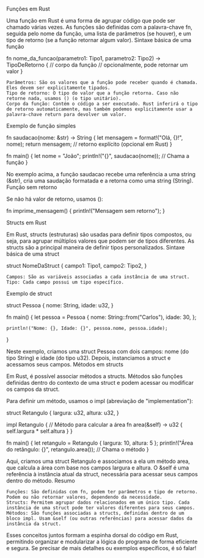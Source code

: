 Funções em Rust

Uma função em Rust é uma forma de agrupar código que pode ser chamado várias vezes. As funções são definidas com a palavra-chave fn, seguida pelo nome da função, uma lista de parâmetros (se houver), e um tipo de retorno (se a função retornar algum valor).
Sintaxe básica de uma função

fn nome_da_funcao(parametro1: Tipo1, parametro2: Tipo2) -> TipoDeRetorno {
    // corpo da função
    // opcionalmente, pode retornar um valor
}

    Parâmetros: São os valores que a função pode receber quando é chamada. Eles devem ser explicitamente tipados.
    Tipo de retorno: O tipo do valor que a função retorna. Caso não retorne nada, usamos () (o tipo unitário).
    Corpo da função: Contém o código a ser executado. Rust inferirá o tipo de retorno automaticamente, mas também podemos explicitamente usar a palavra-chave return para devolver um valor.

Exemplo de função simples

fn saudacao(nome: &str) -> String {
    let mensagem = format!("Olá, {}!", nome);
    return mensagem;  // retorno explícito (opcional em Rust)
}

fn main() {
    let nome = "João";
    println!("{}", saudacao(nome)); // Chama a função
}

No exemplo acima, a função saudacao recebe uma referência a uma string (&str), cria uma saudação formatada e a retorna como uma string (String).
Função sem retorno

Se não há valor de retorno, usamos ():

fn imprime_mensagem() {
    println!("Mensagem sem retorno");
}

Structs em Rust

Em Rust, structs (estruturas) são usadas para definir tipos compostos, ou seja, para agrupar múltiplos valores que podem ser de tipos diferentes. As structs são a principal maneira de definir tipos personalizados.
Sintaxe básica de uma struct

struct NomeDaStruct {
    campo1: Tipo1,
    campo2: Tipo2,
}

    Campos: São as variáveis associadas a cada instância de uma struct.
    Tipo: Cada campo possui um tipo específico.

Exemplo de struct

struct Pessoa {
    nome: String,
    idade: u32,
}

fn main() {
    let pessoa = Pessoa {
        nome: String::from("Carlos"),
        idade: 30,
    };

    println!("Nome: {}, Idade: {}", pessoa.nome, pessoa.idade);
}

Neste exemplo, criamos uma struct Pessoa com dois campos: nome (do tipo String) e idade (do tipo u32). Depois, instanciamos a struct e acessamos seus campos.
Métodos em structs

Em Rust, é possível associar métodos a structs. Métodos são funções definidas dentro do contexto de uma struct e podem acessar ou modificar os campos da struct.

Para definir um método, usamos o impl (abreviação de "implementation"):

struct Retangulo {
    largura: u32,
    altura: u32,
}

impl Retangulo {
    // Método para calcular a área
    fn area(&self) -> u32 {
        self.largura * self.altura
    }
}

fn main() {
    let retangulo = Retangulo { largura: 10, altura: 5 };
    println!("Área do retângulo: {}", retangulo.area());  // Chama o método
}

Aqui, criamos uma struct Retangulo e associamos a ela um método area, que calcula a área com base nos campos largura e altura. O &self é uma referência à instância atual da struct, necessária para acessar seus campos dentro do método.
Resumo

    Funções: São definidas com fn, podem ter parâmetros e tipo de retorno. Podem ou não retornar valores, dependendo da necessidade.
    Structs: Permitem agrupar dados relacionados em um único tipo. Cada instância de uma struct pode ter valores diferentes para seus campos.
    Métodos: São funções associadas a structs, definidas dentro de um bloco impl. Usam &self (ou outras referências) para acessar dados da instância da struct.

Esses conceitos juntos formam a espinha dorsal do código em Rust, permitindo organizar e modularizar a lógica do programa de forma eficiente e segura. Se precisar de mais detalhes ou exemplos específicos, é só falar!